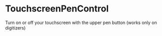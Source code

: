# TouchscreenPenControl
Turn on or off your touchscreen with the upper pen button (works only on digitizers)
